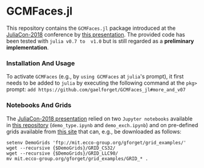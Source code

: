 # GCMFaces.jl

This repository contains the `GCMFaces.jl` package introduced at the [JuliaCon-2018](http://juliacon.org/2018/) conference by [this presentation](https://youtu.be/RDxAy_zSUvg). The provided code has been tested with `julia v0.7 to  v1.0` but is still regarded as a **preliminary implementation**.

### Installation And Usage

To activate `GCMFaces`  (e.g., by `using GCMFaces` at `julia`'s prompt), it first needs to be added to `julia` by executing the following command at the `pkg>` prompt: `add https://github.com/gaelforget/GCMFaces_jl#more_and_v07`


### Notebooks And Grids

The [JuliaCon-2018 presentation](https://youtu.be/RDxAy_zSUvg) relied on two `Jupyter notebooks` available in [this repository](https://github.com/gaelforget/JuliaCon2018Notebooks.git) (`demo_type.ipynb` and `demo_exch.ipynb`) and on pre-defined grids available from [this site](http://mit.ecco-group.org/opendap/gforget/grid_examples/contents.html) that can, e.g., be downloaded as follows:

```
setenv DemoGrids 'ftp://mit.ecco-group.org/gforget/grid_examples/'
wget --recursive {$DemoGrids}/GRID_CS32/
wget --recursive {$DemoGrids}/GRID_LLC90/
mv mit.ecco-group.org/gforget/grid_examples/GRID_* .
```






